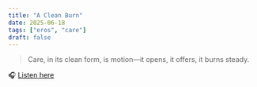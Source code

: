```yaml
---
title: "A Clean Burn"
date: 2025-06-18
tags: ["eros", "care"]
draft: false
---
```


> Care, in its clean form, is motion—it opens, it offers, it burns steady.

🎧 [Listen here](https://your-audio-link.com/audiofile.mp3)